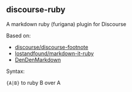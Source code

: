 ## discourse-ruby

A markdown ruby (furigana) plugin for Discourse

Based on:

- [discourse/discourse-footnote](https://github.com/discourse/discourse-footnote)
- [lostandfound/markdown-it-ruby](https://github.com/lostandfound/markdown-it-ruby)
- [DenDenMarkdown](https://conv.denshochan.com/markdown)

Syntax:

`{A|B}` to ruby B over A
